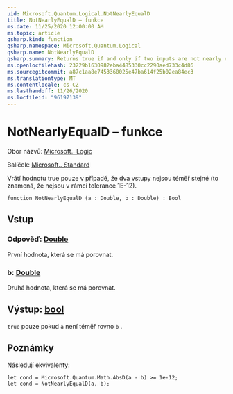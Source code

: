 ```yaml
---
uid: Microsoft.Quantum.Logical.NotNearlyEqualD
title: NotNearlyEqualD – funkce
ms.date: 11/25/2020 12:00:00 AM
ms.topic: article
qsharp.kind: function
qsharp.namespace: Microsoft.Quantum.Logical
qsharp.name: NotNearlyEqualD
qsharp.summary: Returns true if and only if two inputs are not nearly equal (that is, are not within a tolerance of 1e-12).
ms.openlocfilehash: 23229b1630982eba4485330cc2290aed733c4d86
ms.sourcegitcommit: a87c1aa8e7453360025e47ba614f25b02ea84ec3
ms.translationtype: MT
ms.contentlocale: cs-CZ
ms.lasthandoff: 11/26/2020
ms.locfileid: "96197139"
---
```

# <a name="notnearlyequald-function"></a>NotNearlyEqualD – funkce

Obor názvů: [Microsoft.. Logic](xref:Microsoft.Quantum.Logical)

Balíček: [Microsoft.. Standard](https://nuget.org/packages/Microsoft.Quantum.Standard)


Vrátí hodnotu true pouze v případě, že dva vstupy nejsou téměř stejné (to znamená, že nejsou v rámci tolerance 1E-12).

```qsharp
function NotNearlyEqualD (a : Double, b : Double) : Bool
```


## <a name="input"></a>Vstup

### <a name="a--double"></a>Odpověď: [Double](xref:microsoft.quantum.lang-ref.double)

První hodnota, která se má porovnat.


### <a name="b--double"></a>b: [Double](xref:microsoft.quantum.lang-ref.double)

Druhá hodnota, která se má porovnat.



## <a name="output--bool"></a>Výstup: [bool](xref:microsoft.quantum.lang-ref.bool)

`true` pouze pokud `a` není téměř rovno `b` .

## <a name="remarks"></a>Poznámky

Následují ekvivalenty:

```Q#
let cond = Microsoft.Quantum.Math.AbsD(a - b) >= 1e-12;
let cond = NotNearlyEqualD(a, b);
```